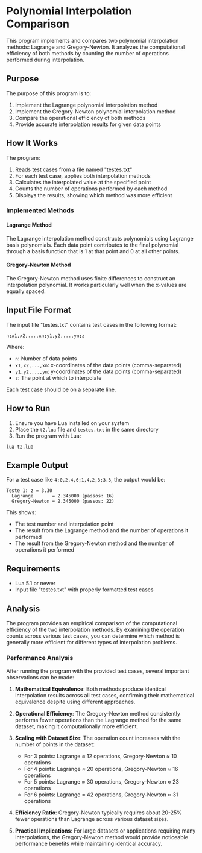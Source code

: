 # Polynomial Interpolation Comparison

This program implements and compares two polynomial interpolation methods: Lagrange and Gregory-Newton. It analyzes the computational efficiency of both methods by counting the number of operations performed during interpolation.

## Purpose

The purpose of this program is to:
1. Implement the Lagrange polynomial interpolation method
2. Implement the Gregory-Newton polynomial interpolation method
3. Compare the operational efficiency of both methods
4. Provide accurate interpolation results for given data points

## How It Works

The program:
1. Reads test cases from a file named "testes.txt"
2. For each test case, applies both interpolation methods
3. Calculates the interpolated value at the specified point
4. Counts the number of operations performed by each method
5. Displays the results, showing which method was more efficient

### Implemented Methods

#### Lagrange Method
The Lagrange interpolation method constructs polynomials using Lagrange basis polynomials. Each data point contributes to the final polynomial through a basis function that is 1 at that point and 0 at all other points.

#### Gregory-Newton Method
The Gregory-Newton method uses finite differences to construct an interpolation polynomial. It works particularly well when the x-values are equally spaced.

## Input File Format

The input file "testes.txt" contains test cases in the following format:

```
n;x1,x2,...,xn;y1,y2,...,yn;z
```

Where:
- `n`: Number of data points
- `x1,x2,...,xn`: x-coordinates of the data points (comma-separated)
- `y1,y2,...,yn`: y-coordinates of the data points (comma-separated)
- `z`: The point at which to interpolate

Each test case should be on a separate line.

## How to Run

1. Ensure you have Lua installed on your system
2. Place the `t2.lua` file and `testes.txt` in the same directory
3. Run the program with Lua:

```
lua t2.lua
```

## Example Output

For a test case like `4;0,2,4,6;1,4,2,3;3.3`, the output would be:

```
Teste 1: z = 3.30
  Lagrange       = 2.345000 (passos: 16)
  Gregory-Newton = 2.345000 (passos: 22)
```

This shows:
- The test number and interpolation point
- The result from the Lagrange method and the number of operations it performed
- The result from the Gregory-Newton method and the number of operations it performed

## Requirements

- Lua 5.1 or newer
- Input file "testes.txt" with properly formatted test cases

## Analysis

The program provides an empirical comparison of the computational efficiency of the two interpolation methods. By examining the operation counts across various test cases, you can determine which method is generally more efficient for different types of interpolation problems.

### Performance Analysis

After running the program with the provided test cases, several important observations can be made:

1. **Mathematical Equivalence**: Both methods produce identical interpolation results across all test cases, confirming their mathematical equivalence despite using different approaches.

2. **Operational Efficiency**: The Gregory-Newton method consistently performs fewer operations than the Lagrange method for the same dataset, making it computationally more efficient.

3. **Scaling with Dataset Size**: The operation count increases with the number of points in the dataset:
   - For 3 points: Lagrange ≈ 12 operations, Gregory-Newton ≈ 10 operations
   - For 4 points: Lagrange ≈ 20 operations, Gregory-Newton ≈ 16 operations
   - For 5 points: Lagrange ≈ 30 operations, Gregory-Newton ≈ 23 operations
   - For 6 points: Lagrange ≈ 42 operations, Gregory-Newton ≈ 31 operations

4. **Efficiency Ratio**: Gregory-Newton typically requires about 20-25% fewer operations than Lagrange across various dataset sizes.

5. **Practical Implications**: For large datasets or applications requiring many interpolations, the Gregory-Newton method would provide noticeable performance benefits while maintaining identical accuracy.
